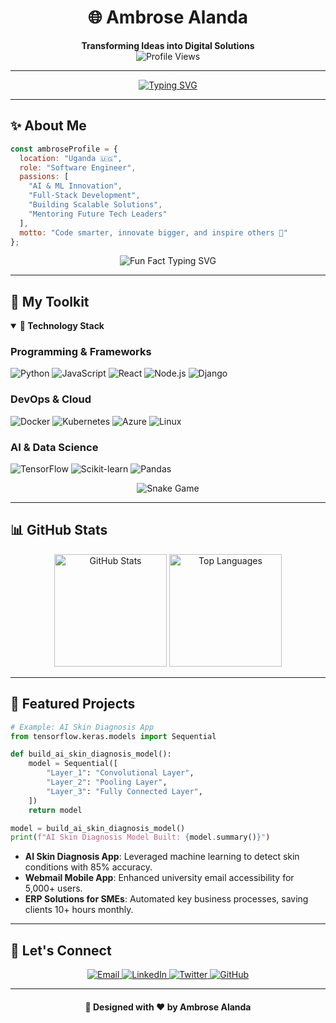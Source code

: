 <div align="center">
  
# 🌐 Ambrose Alanda  
**Transforming Ideas into Digital Solutions**  
![Profile Views](https://komarev.com/ghpvc/?username=aurits&color=blueviolet&style=for-the-badge)

---

[![Typing SVG](https://readme-typing-svg.herokuapp.com?font=Fira+Code&weight=500&size=22&duration=4000&pause=1000&color=6A5ACD&center=true&vCenter=true&width=500&lines=Software+Engineer;AI+%26+ML+Innovator;Full-Stack+Developer;Problem-Solver;Passionate+Technologist)](https://git.io/typing-svg)

</div>

---

## ✨ About Me

```javascript
const ambroseProfile = {
  location: "Uganda 🇺🇬",
  role: "Software Engineer",
  passions: [
    "AI & ML Innovation",
    "Full-Stack Development",
    "Building Scalable Solutions",
    "Mentoring Future Tech Leaders"
  ],
  motto: "Code smarter, innovate bigger, and inspire others 🚀"
};
```

<div align="center">
  <img src="https://readme-typing-svg.herokuapp.com?font=Fira+Code&weight=500&size=16&duration=4000&pause=1000&color=58A6FF&width=600&lines=Fun+Fact:+I'm+a+lifelong+learner+with+a+love+for+technology!" alt="Fun Fact Typing SVG"/>
</div>

---

## 🔧 My Toolkit

<details open>
<summary><strong>🔧 Technology Stack</strong></summary>

### Programming & Frameworks
![Python](https://img.shields.io/badge/Python-3776AB?style=for-the-badge&logo=python&logoColor=white)
![JavaScript](https://img.shields.io/badge/JavaScript-323330?style=for-the-badge&logo=javascript&logoColor=F7DF1E)
![React](https://img.shields.io/badge/React-20232A?style=for-the-badge&logo=react&logoColor=61DAFB)
![Node.js](https://img.shields.io/badge/Node.js-339933?style=for-the-badge&logo=nodedotjs&logoColor=white)
![Django](https://img.shields.io/badge/Django-092E20?style=for-the-badge&logo=django&logoColor=white)

### DevOps & Cloud
![Docker](https://img.shields.io/badge/Docker-2CA5E0?style=for-the-badge&logo=docker&logoColor=white)
![Kubernetes](https://img.shields.io/badge/Kubernetes-326ce5.svg?style=for-the-badge&logo=kubernetes&logoColor=white)
![Azure](https://img.shields.io/badge/Azure-0078D4?style=for-the-badge&logo=microsoftazure&logoColor=white)
![Linux](https://img.shields.io/badge/Linux-FCC624?style=for-the-badge&logo=linux&logoColor=black)

### AI & Data Science
![TensorFlow](https://img.shields.io/badge/TensorFlow-FF6F00?style=for-the-badge&logo=tensorflow&logoColor=white)
![Scikit-learn](https://img.shields.io/badge/scikit_learn-F7931E?style=for-the-badge&logo=scikit-learn&logoColor=white)
![Pandas](https://img.shields.io/badge/Pandas-150458?style=for-the-badge&logo=pandas&logoColor=white)

</details>

<div align="center">
  <img src="https://raw.githubusercontent.com/aurits/snake-game-contributions/main/github-contribution-grid-snake.svg" alt="Snake Game" />
</div>

---

## 📊 GitHub Stats

<div align="center">
  <img height="180em" src="https://github-readme-stats.vercel.app/api?username=aurits&theme=github_dark&show_icons=true&hide_border=true&count_private=true" alt="GitHub Stats" />
  <img height="180em" src="https://github-readme-stats.vercel.app/api/top-langs/?username=aurits&theme=github_dark&layout=compact&hide_border=true" alt="Top Languages" />
</div>

---

## 🌟 Featured Projects

```python
# Example: AI Skin Diagnosis App
from tensorflow.keras.models import Sequential

def build_ai_skin_diagnosis_model():
    model = Sequential([
        "Layer_1": "Convolutional Layer",
        "Layer_2": "Pooling Layer",
        "Layer_3": "Fully Connected Layer",
    ])
    return model

model = build_ai_skin_diagnosis_model()
print(f"AI Skin Diagnosis Model Built: {model.summary()}")
```

- **AI Skin Diagnosis App**: Leveraged machine learning to detect skin conditions with 85% accuracy.
- **Webmail Mobile App**: Enhanced university email accessibility for 5,000+ users.
- **ERP Solutions for SMEs**: Automated key business processes, saving clients 10+ hours monthly.

---

## 💼 Let's Connect

<div align="center">
  <a href="mailto:alandaambrose@gmail.com">
    <img src="https://img.shields.io/badge/Email-D14836?style=for-the-badge&logo=gmail&logoColor=white" alt="Email" />
  </a>
  <a href="https://www.linkedin.com/in/ambrose-alanda-b938b0243">
    <img src="https://img.shields.io/badge/LinkedIn-0077B5?style=for-the-badge&logo=linkedin&logoColor=white" alt="LinkedIn" />
  </a>
  <a href="https://twitter.com/aurits">
    <img src="https://img.shields.io/badge/Twitter-1DA1F2?style=for-the-badge&logo=twitter&logoColor=white" alt="Twitter" />
  </a>
  <a href="https://github.com/Aurits">
    <img src="https://img.shields.io/badge/GitHub-181717?style=for-the-badge&logo=github&logoColor=white" alt="GitHub" />
  </a>
</div>

---

<div align="center">

#### 🎨 Designed with ❤️ by Ambrose Alanda  
</div>

